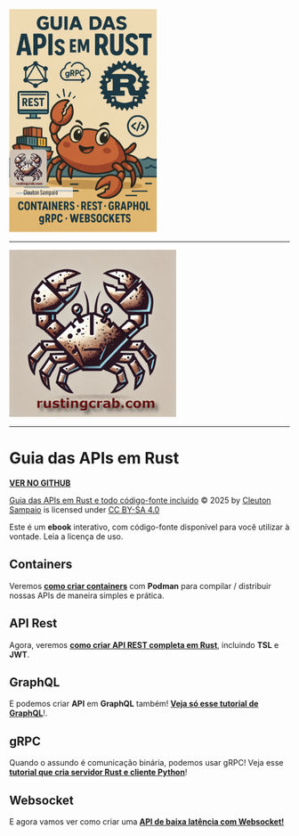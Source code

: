 <img src="./guia_apis_rust.jpg" height=400>

---

<img src="../../rusting-crab-logo.png" height=300>

---

# Guia das APIs em Rust

[**VER NO GITHUB**](https://github.com/cleuton/rustingcrab/tree/main/code_samples/guia_apis_rust)

<a href="https://github.com/cleuton/rustingcrab">Guia das APIs em Rust e todo código-fonte incluído</a> © 2025 by <a href="https://github.com/cleuton">Cleuton Sampaio</a> is licensed under <a href="https://creativecommons.org/licenses/by-sa/4.0/">CC BY-SA 4.0</a><img src="https://mirrors.creativecommons.org/presskit/icons/cc.svg" alt="" style="max-width: 1em;max-height:1em;margin-left: .2em;"><img src="https://mirrors.creativecommons.org/presskit/icons/by.svg" alt="" style="max-width: 1em;max-height:1em;margin-left: .2em;"><img src="https://mirrors.creativecommons.org/presskit/icons/sa.svg" alt="" style="max-width: 1em;max-height:1em;margin-left: .2em;">

Este é um **ebook** interativo, com código-fonte disponível para você utilizar à vontade. Leia a licença de uso. 

## Containers

Veremos [**como criar containers**](./containers/) com **Podman** para compilar / distribuir nossas APIs de maneira simples e prática. 

## API Rest

Agora, veremos [**como criar API REST completa em Rust**](./api_rest/), incluindo **TSL** e **JWT**. 

## GraphQL

E podemos criar **API** em **GraphQL** também! [**Veja só esse tutorial de GraphQL**](./graphql/)!. 

## gRPC

Quando o assundo é comunicação binária, podemos usar gRPC! Veja esse [**tutorial que cria servidor Rust e cliente Python**](./grpc/)!

## Websocket

E agora vamos ver como criar uma [**API de baixa latência com Websocket!**](./websocket/)